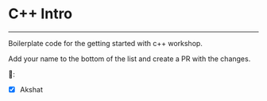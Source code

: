 # C++ Intro
---
Boilerplate code for the getting started with c++ workshop.

Add your name to the bottom of the list and create a PR with the changes.

🐐:
- [x] Akshat


